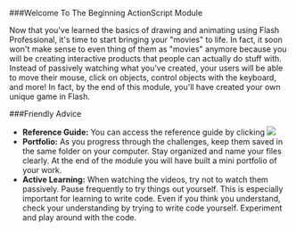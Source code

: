 ###Welcome To The Beginning ActionScript Module

Now that you've learned the basics of drawing and animating using Flash Professional, it's time to start bringing your "movies" to life. In fact, it soon won't make sense to even thing of them as "movies" anymore because you will be creating interactive products that people can actually do stuff with. Instead of passively watching what you've created, your users will be able to move their mouse, click on objects, control objects with the keyboard, and more! In fact, by the end of this module, you'll have created your own unique game in Flash.

###Friendly Advice

* **Reference Guide:** You can access the reference guide by clicking ![](http://www.christensenacademy.org/img/ref-icon-black.png)
* **Portfolio:** As you progress through the challenges, keep them saved in the same folder on your computer. Stay organized and name your files clearly. At the end of the module you will have built a mini portfolio of your work.
* **Active Learning:** When watching the videos, try not to watch them passively. Pause frequently to try things out yourself. This is especially important for learning to write code. Even if you think you understand, check your understanding by trying to write code yourself. Experiment and play around with the code.